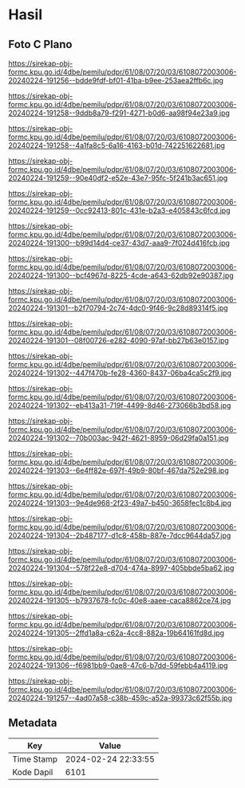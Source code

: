 # Hasil

## Foto C Plano

https://sirekap-obj-formc.kpu.go.id/4dbe/pemilu/pdpr/61/08/07/20/03/6108072003006-20240224-191256--bdde9fdf-bf01-41ba-b9ee-253aea2ffb6c.jpg

https://sirekap-obj-formc.kpu.go.id/4dbe/pemilu/pdpr/61/08/07/20/03/6108072003006-20240224-191258--9ddb8a79-f291-4271-b0d6-aa98f94e23a9.jpg

https://sirekap-obj-formc.kpu.go.id/4dbe/pemilu/pdpr/61/08/07/20/03/6108072003006-20240224-191258--4a1fa8c5-6a16-4163-b01d-742251622681.jpg

https://sirekap-obj-formc.kpu.go.id/4dbe/pemilu/pdpr/61/08/07/20/03/6108072003006-20240224-191259--90e40df2-e52e-43e7-95fc-5f241b3ac651.jpg

https://sirekap-obj-formc.kpu.go.id/4dbe/pemilu/pdpr/61/08/07/20/03/6108072003006-20240224-191259--0cc92413-801c-431e-b2a3-e405843c6fcd.jpg

https://sirekap-obj-formc.kpu.go.id/4dbe/pemilu/pdpr/61/08/07/20/03/6108072003006-20240224-191300--b99d14d4-ce37-43d7-aaa9-7f024d416fcb.jpg

https://sirekap-obj-formc.kpu.go.id/4dbe/pemilu/pdpr/61/08/07/20/03/6108072003006-20240224-191300--bcf4967d-8225-4cde-a643-62db92e90387.jpg

https://sirekap-obj-formc.kpu.go.id/4dbe/pemilu/pdpr/61/08/07/20/03/6108072003006-20240224-191301--b2f70794-2c74-4dc0-9f46-9c28d89314f5.jpg

https://sirekap-obj-formc.kpu.go.id/4dbe/pemilu/pdpr/61/08/07/20/03/6108072003006-20240224-191301--08f00726-e282-4090-97af-bb27b63e0157.jpg

https://sirekap-obj-formc.kpu.go.id/4dbe/pemilu/pdpr/61/08/07/20/03/6108072003006-20240224-191302--447f470b-fe28-4360-8437-06ba4ca5c2f9.jpg

https://sirekap-obj-formc.kpu.go.id/4dbe/pemilu/pdpr/61/08/07/20/03/6108072003006-20240224-191302--eb413a31-719f-4499-8d46-273066b3bd58.jpg

https://sirekap-obj-formc.kpu.go.id/4dbe/pemilu/pdpr/61/08/07/20/03/6108072003006-20240224-191302--70b003ac-942f-4621-8959-06d29fa0a151.jpg

https://sirekap-obj-formc.kpu.go.id/4dbe/pemilu/pdpr/61/08/07/20/03/6108072003006-20240224-191303--6e4ff82e-697f-49b9-80bf-467da752e298.jpg

https://sirekap-obj-formc.kpu.go.id/4dbe/pemilu/pdpr/61/08/07/20/03/6108072003006-20240224-191303--9e4de968-2f23-49a7-b450-3658fec1c8b4.jpg

https://sirekap-obj-formc.kpu.go.id/4dbe/pemilu/pdpr/61/08/07/20/03/6108072003006-20240224-191304--2b487177-d1c8-458b-887e-7dcc9644da57.jpg

https://sirekap-obj-formc.kpu.go.id/4dbe/pemilu/pdpr/61/08/07/20/03/6108072003006-20240224-191304--578f22e8-d704-474a-8997-405bbde5ba62.jpg

https://sirekap-obj-formc.kpu.go.id/4dbe/pemilu/pdpr/61/08/07/20/03/6108072003006-20240224-191305--b7937678-fc0c-40e8-aaee-caca8862ce74.jpg

https://sirekap-obj-formc.kpu.go.id/4dbe/pemilu/pdpr/61/08/07/20/03/6108072003006-20240224-191305--2ffd1a8a-c62a-4cc8-882a-19b64161fd8d.jpg

https://sirekap-obj-formc.kpu.go.id/4dbe/pemilu/pdpr/61/08/07/20/03/6108072003006-20240224-191306--f6981bb9-0ae8-47c6-b7dd-59febb4a4119.jpg

https://sirekap-obj-formc.kpu.go.id/4dbe/pemilu/pdpr/61/08/07/20/03/6108072003006-20240224-191257--4ad07a58-c38b-459c-a52a-99373c62f55b.jpg


## Metadata

| Key        | Value               |
| ---------- | ------------------- |
| Time Stamp | 2024-02-24 22:33:55 |
| Kode Dapil | 6101                |



